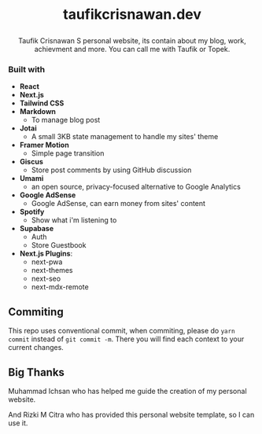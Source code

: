 # <p align="center">taufikcrisnawan.dev</p>

<p align="center">Taufik Crisnawan S personal website, its contain about my blog, work, achievment and more. You can call me with Taufik or Topek.</p>

### Built with

- **React**
- **Next.js**
- **Tailwind CSS**
- **Markdown**
  - To manage blog post
- **Jotai**
  - A small 3KB state management to handle my sites' theme
- **Framer Motion**
  - Simple page transition
- **Giscus**
  - Store post comments by using GitHub discussion
- **Umami**
  - an open source, privacy-focused alternative to Google Analytics
- **Google AdSense**
  - Google AdSense, can earn money from sites' content
- **Spotify**
  - Show what i'm listening to
- **Supabase**
  - Auth
  - Store Guestbook
- **Next.js Plugins**:
  - next-pwa
  - next-themes
  - next-seo
  - next-mdx-remote

## Commiting

This repo uses conventional commit, when commiting, please do `yarn commit` instead of `git commit -m`. There you will find each context to your current changes.

## Big Thanks

Muhammad Ichsan who has helped me guide the creation of my personal website.

And Rizki M Citra who has provided this personal website template, so I can use it.
